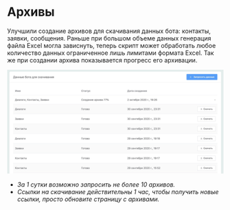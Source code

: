 # Архивы

Улучшили создание архивов для скачивания данных бота: контакты, заявки, сообщения. Раньше при большом объеме данных генерация файла Excel могла зависнуть, теперь скрипт может обработать любое количество данных ограниченное лишь лимитами формата Excel. Так же при создании архива показывается прогресс его архивации.

![](.gitbook/assets/WC4sKwhZlCU.jpg)



* _За 1 сутки возможно запросить не более 10 архивов._&#x20;
* _Ссылки на скачивание действительны 1 час, чтобы получить новые ссылки, просто обновите страницу с архивами._
